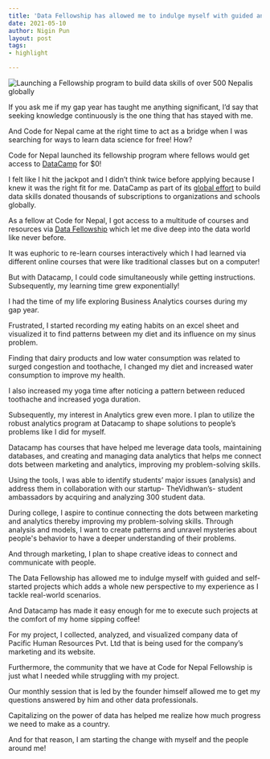 ```yaml
---
title: 'Data Fellowship has allowed me to indulge myself with guided and self-started projects'
date: 2021-05-10
author: Nigin Pun
layout: post
tags:
- highlight

---
```


<img src="https://codefornepal.org/data-fellowship/assets/og-image.jpeg" alt="Launching a Fellowship program to build data skills of over 500 Nepalis globally">

If you ask me if my gap year has taught me anything significant, I’d say that seeking knowledge continuously is the one thing that has stayed with me. 

And Code for Nepal came at the right time to act as a bridge when I was searching for ways to learn data science for free! How?

Code for Nepal launched its fellowship program where fellows would get access to [DataCamp](https://www.datacamp.com/) for $0! 

I felt like I hit the jackpot and I didn’t think twice before applying because I knew it was the right fit for me. DataCamp as part of its [global effort](https://www.datacamp.com/community/blog/datacamp-donates-50-partners) to build data skills donated thousands of subscriptions to organizations and schools globally. 

As a fellow at Code for Nepal, I got access to a multitude of courses and resources via [Data Fellowship](https://codefornepal.org/2021/02/14/launching-a-fellowship-program-to-build-data-skills-of-over-500-nepalis-globally) which let me dive deep into the data world like never before.

It was euphoric to re-learn courses interactively which I had learned via different online courses that were like traditional classes but on a computer! 

But with Datacamp, I could code simultaneously while getting instructions. Subsequently, my learning time grew exponentially!

I had the time of my life exploring Business Analytics courses during my gap year. 

Frustrated, I started recording my eating habits on an excel sheet and visualized it to find patterns between my diet and its influence on my sinus problem.

Finding that dairy products and low water consumption was related to surged congestion and toothache, I changed my diet and increased water consumption to improve my health. 

I also increased my yoga time after noticing a pattern between reduced toothache and increased yoga duration.

Subsequently, my interest in Analytics grew even more. I plan to utilize the robust analytics program at Datacamp to shape solutions to people’s problems like I did for myself. 

Datacamp has courses that have helped me leverage data tools, maintaining databases, and creating and managing data analytics that helps me connect dots between marketing and analytics, improving my problem-solving skills.
 
Using the tools, I was able to identify students’ major issues (analysis) and address them in collaboration with our startup- TheVidhwan’s- student ambassadors by acquiring and analyzing 300 student data. 

During college, I aspire to continue connecting the dots between marketing and analytics thereby improving my problem-solving skills. Through analysis and models, I want to create patterns and unravel mysteries about people's behavior to have a deeper understanding of their problems. 

And through marketing, I plan to shape creative ideas to connect and communicate with people.

The Data Fellowship has allowed me to indulge myself with guided and self-started projects which adds a whole new perspective to my experience as I tackle real-world scenarios.

And Datacamp has made it easy enough for me to execute such projects at the comfort of my home sipping coffee! 

For my project, I collected, analyzed, and visualized company data of Pacific Human Resources Pvt. Ltd that is being used for the company’s marketing and its website. 

Furthermore, the community that we have at Code for Nepal Fellowship is just what I needed while struggling with my project. 

Our monthly session that is led by the founder himself allowed me to get my questions answered by him and other data professionals. 

Capitalizing on the power of data has helped me realize how much progress we need to make as a country. 

And for that reason, I am starting the change with myself and the people around me! 
